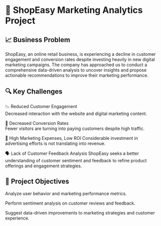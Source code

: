 # 🛒 ShopEasy Marketing Analytics Project
## 📈 Business Problem
ShopEasy, an online retail business, is experiencing a decline in customer engagement and conversion rates despite investing heavily in new digital marketing campaigns. The company has approached us to conduct a comprehensive data-driven analysis to uncover insights and propose actionable recommendations to improve their marketing performance.

## 🔍 Key Challenges
📉 Reduced Customer Engagement  
Decreased interaction with the website and digital marketing content.  

🔄 Decreased Conversion Rates  
Fewer visitors are turning into paying customers despite high traffic.  

💸 High Marketing Expenses, Low ROI
Considerable investment in advertising efforts is not translating into revenue.

🗣️ Lack of Customer Feedback Analysis
ShopEasy seeks a better understanding of customer sentiment and feedback to refine product offerings and engagement strategies.

## 🎯 Project Objectives
Analyze user behavior and marketing performance metrics.

Perform sentiment analysis on customer reviews and feedback.

Suggest data-driven improvements to marketing strategies and customer experience.
